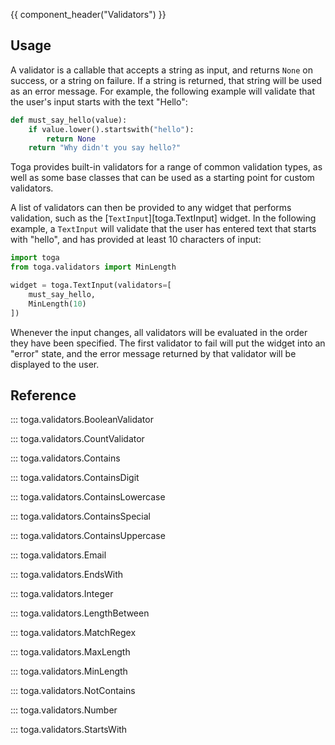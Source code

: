 {{ component_header("Validators") }}

## Usage

A validator is a callable that accepts a string as input, and returns `None` on success, or a string on failure. If a string is returned, that string will be used as an error message. For example, the following example will validate that the user's input starts with the text "Hello":

```python
def must_say_hello(value):
    if value.lower().startswith("hello"):
        return None
    return "Why didn't you say hello?"
```

Toga provides built-in validators for a range of common validation types, as well as some base classes that can be used as a starting point for custom validators.

A list of validators can then be provided to any widget that performs validation, such as the [`TextInput`][toga.TextInput] widget. In the following example, a `TextInput` will validate that the user has entered text that starts with "hello", and has provided at least 10 characters of input:

```python
import toga
from toga.validators import MinLength

widget = toga.TextInput(validators=[
    must_say_hello,
    MinLength(10)
])
```

Whenever the input changes, all validators will be evaluated in the order they have been specified. The first validator to fail will put the widget into an "error" state, and the error message returned by that validator will be displayed to the user.

## Reference

::: toga.validators.BooleanValidator

::: toga.validators.CountValidator

::: toga.validators.Contains

::: toga.validators.ContainsDigit

::: toga.validators.ContainsLowercase

::: toga.validators.ContainsSpecial

::: toga.validators.ContainsUppercase

::: toga.validators.Email

::: toga.validators.EndsWith

::: toga.validators.Integer

::: toga.validators.LengthBetween

::: toga.validators.MatchRegex

::: toga.validators.MaxLength

::: toga.validators.MinLength

::: toga.validators.NotContains

::: toga.validators.Number

::: toga.validators.StartsWith
